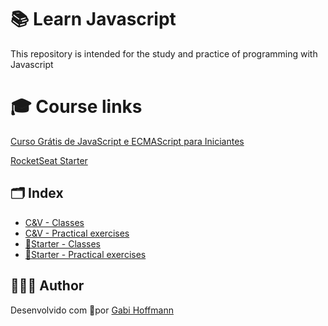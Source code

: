 # 📚 Learn Javascript

This repository is intended for the study and practice of programming with Javascript

# 🎓 Course links
   [Curso Grátis de JavaScript e ECMAScript para Iniciantes](https://www.youtube.com/playlist?list=PLHz_AreHm4dlsK3Nr9GVvXCbpQyHQl1o1)

   [RocketSeat Starter](https://rocketseat.com.br/starter)

## 🗂 Index

- [C&V - Classes](https://github.com/gabihoffmann/javascript-learn/tree/master/aulas-cursoemvideo)
- [C&V - Practical exercises](https://github.com/gabihoffmann/javascript-learn/tree/master/pratica-cursoemvideo)
- [🚀Starter - Classes](#)
- [🚀Starter - Practical exercises](#)
    
## 🙋🏻‍♀️ Author

Desenvolvido com 🧡por [Gabi Hoffmann](https://www.linkedin.com/in/agfhoffmann/)
 
